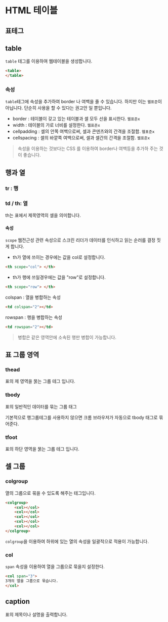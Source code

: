 # HTML 테이블



## 표테그





## table

`table` 테그를 이용하여 웹테이블을 생성합니다.



```html
<table>
</table>
```



### 속성

`table`테그에 속성을 추가하여 border 나 여백을 줄 수 있습니다. 하지만 이는 `웹표준`이 아닙니다. 단순히 사용을 할 수 있다는 권고안 일 뿐입니다.

* border : 테이블이 갖고 있는 테이블과 셀 모두 선을 표시한다. `웹표준x`
* width : 테이블의 가로 너비를 설정한다. `웹표준x`
* cellpadding : 셀의 안쪽 여백으로써, 셀과 콘덴츠와의 간격을 조절함. `웹표준x`
* cellspacing : 셀의 바깥쪽 여백으로써, 셀과 셀간의 간격을 조절함. `웹표준x`





>  속성을 이용하는 것보다는 CSS 를 이용하여 border나 여백등을 추가하 주는 것이 좋습니다.



## 행과 열



### tr : 행







### td / th: 열



th는 표에서 제목영역의 셀을 의미합니다.



#### 속성

`scope` 웹전근성 관련 속성으로 스크린 리더가 데이터를 인식하고 읽는 순러를 결정 짓게 합니다.



* th가 열에 쓰이는 경우에는 값을 col로 설정합니다.

```html
<th scope="col"> </th>
```



* th가 행에 쓰일경우에는 값을 "row"로 설정합니다.

```html
<th scope="row"> </th>
```





colspan : 열을 병합하는 속성

```html
<td colspan="2"></td>
```



rowspan : 행을 병합하는 속성

```html
<td rowspan="2"></td>
```



> 병합은 같은 영역안에 소속된 행만 병합이 가능합니다.



## 표 그룹 영역



### thead

표의 제 영역을 묽는 그룹 테그 입니다.



### tbody

표의 일반적인 데이터를 묶는 그룹 태그

기본적으로 행그룹테그를 사용하지 않으면 크롬 브라우저가 자동으로 tbody 태그로 묶어준다.



### tfoot

표의 하단 영역을 묽는 그룹 테그 입니다.





## 셀 그룹



### colgroup

열의 그룹으로 묶을 수 있도록 해주는 테그입니다.

```html
<colgroup>
    <col></col>
    <col></col>
    <col></col>
    <col></col>
    <col></col>
</colgroup>
```



`colgroup`을 이용하여 하위에 있는 열의 속성을 일괄적으로 적용이 가능합니다.



### col

`span` 속성을 이용하여 열을 그룹으로 묶을지 설정한다.

```html
<col span="3"> 
3개의 열을 그룹으로 묶습니다.
</col>
```





## caption

 표의 제목이나 설명을 출력합니다.











